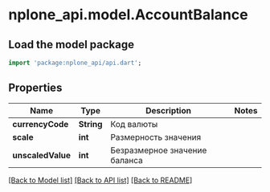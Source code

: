 # nplone_api.model.AccountBalance

## Load the model package
```dart
import 'package:nplone_api/api.dart';
```

## Properties
Name | Type | Description | Notes
------------ | ------------- | ------------- | -------------
**currencyCode** | **String** | Код валюты | 
**scale** | **int** | Размерность значения | 
**unscaledValue** | **int** | Безразмерное значение баланса | 

[[Back to Model list]](../README.md#documentation-for-models) [[Back to API list]](../README.md#documentation-for-api-endpoints) [[Back to README]](../README.md)


